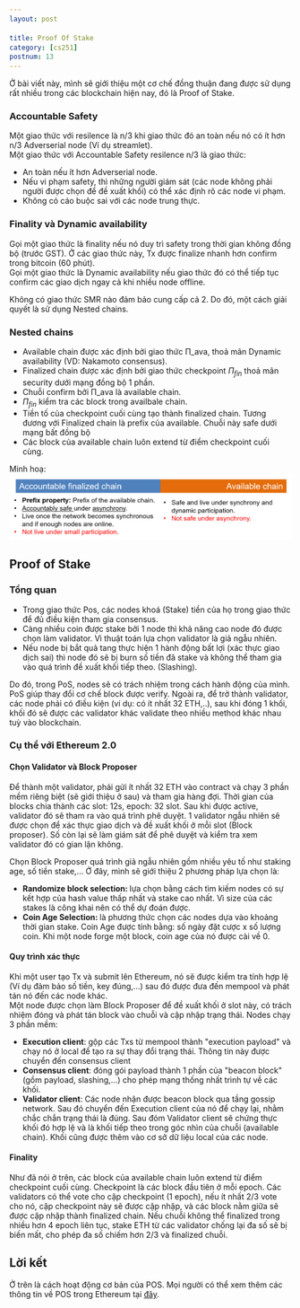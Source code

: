 ```yaml
---
layout: post

title: Proof Of Stake
category: [cs251]
postnum: 13
---
```


Ở bài viết này, mình sẽ giới thiệu một cơ chế đồng thuận đang được sử dụng rất nhiều trong các blockchain hiện nay, đó là Proof of Stake.

### Accountable Safety

Một giao thức với resilence là n/3 khi giao thức đó an toàn nếu nó có ít hơn n/3 Adverserial node (Ví dụ streamlet). <br>
Một giao thức với Accountable Safety resilence n/3 là giao thức:

- An toàn nếu ít hơn Adverserial node.
- Nếu vi phạm safety, thì những người giám sát (các node không phải người được chọn để đề xuất khối) có thể xác định rõ các node vi phạm.
- Không có cáo buộc sai với các node trung thực.

### Finality và Dynamic availability

Gọi một giao thức là finality nếu nó duy trì safety trong thời gian không đồng bộ (trước GST). Ở các giao thức này, Tx được finalize nhanh hơn confirm trong bitcoin (60 phút). <br>
Gọi một giao thức là Dynamic availability nếu giao thức đó có thể tiếp tục confirm các giao dịch ngay cả khi nhiều node offline.

Không có giao thức SMR nào đảm bảo cung cấp cả 2. Do đó, một cách giải quyết là sử dụng Nested chains.

### Nested chains

- Available chain được xác định bởi giao thức Π_ava, thoả mãn Dynamic availability (VD: Nakamoto consensus).
- Finalized chain được xác định bởi giao thức checkpoint $Π_{fin}$ thoả mãn security dưới mạng đồng bộ 1 phần.
- Chuỗi confirm bởi Π_ava là available chain.
- $Π_{fin}$ kiểm tra các block trong availbale chain.
- Tiền tố của checkpoint cuối cùng tạo thành finalized chain. Tương đương với Finalized chain là prefix của available. Chuỗi này safe dưới mạng bất đồng bộ
- Các block của available chain luôn extend từ điểm checkpoint cuối cùng.

Minh hoạ:
<a class="post-image" >
	<img itemprop="image"  src="/public/images/post_img/post13_1.PNG"/>
</a>

## Proof of Stake

### Tổng quan

- Trong giao thức Pos, các nodes khoá (Stake) tiền của họ trong giao thức để đủ điều kiện tham gia consensus.
- Càng nhiều coin được stake bởi 1 node thì khả năng cao node đó được chọn làm validator. Vì thuật toán lựa chọn validator là giả ngẫu nhiên.
- Nếu node bị bắt quả tang thực hiện 1 hành động bất lợi (xác thực giao dịch sai) thì node đó sẽ bị burn số tiền đã stake và không thể tham gia vào quá trình đề xuất khối tiếp theo. (Slashing).

Do đó, trong PoS, nodes sẽ có trách nhiệm trong cách hành động của mình. PoS giúp thay đổi cơ chế block được verify. Ngoài ra, để trở thành validator, các node phải có điều kiện (ví dụ: có ít nhất 32 ETH,..), sau khi đóng 1 khối, khối đó sẽ được các validator khác validate theo nhiều method khác nhau tuỳ vào blockchain.

### Cụ thể với Ethereum 2.0

#### Chọn Validator và Block Proposer

Để thành một validator, phải gửi ít nhất 32 ETH vào contract và chạy 3 phần mềm riêng biệt (sẽ giới thiệu ở sau) và tham gia hàng đợi. Thời gian của blocks chia thành các slot: 12s, epoch: 32 slot. Sau khi được active, validator đó sẽ tham ra vào quá trình phê duyệt. 1 validator ngẫu nhiên sẽ được chọn để xác thực giao dịch và đề xuất khối ở mỗi slot (Block proposer). Số còn lại sẽ làm giám sát để phê duyệt và kiểm tra xem validator đó có gian lận không.

Chọn Block Proposer quá trình giả ngẫu nhiên gồm nhiều yêu tố như staking age, số tiền stake,... Ở đây, mình sẽ giới thiệu 2 phương pháp lựa chọn là:

- <strong> Randomize block selection: </strong> lựa chọn bằng cách tìm kiếm nodes có sự kết hợp của hash value thấp nhất và stake cao nhất. Vì size của các stakes là công khai nên có thể dự đoán được.
- <strong> Coin Age Selection: </strong> là phương thức chọn các nodes dựa vào khoảng thời gian stake. Coin Age được tính bằng: số ngày đặt cược x số lượng coin. Khi một node forge một block, coin age của nó được cài về 0.

#### Quy trình xác thực

Khi một user tạo Tx và submit lên Ethereum, nó sẽ được kiểm tra tính hợp lệ (Ví dụ đảm bảo số tiền, key đúng,...) sau đó được đưa đến mempool và phát tán nó đến các node khác. <br>
Một node được chọn làm Block Proposer để đề xuất khối ở slot này, có trách nhiệm đóng và phát tán block vào chuỗi và cập nhập trạng thái. Nodes chạy 3 phần mềm:

- **Execution client**: gộp các Txs từ mempool thành "execution payload" và chạy nó ở local để tạo ra sự thay đổi trạng thái. Thông tin này được chuyển đến consensus client
- **Consensus client**: đóng gói payload thành 1 phần của "beacon block" (gồm payload, slashing,...) cho phép mạng thống nhất trình tự về các khối.
- **Validator client**: Các node nhận được beacon block qua tầng gossip network. Sau đó chuyển đến Execution client của nó để chạy lại, nhằm chắc chắn trạng thái là đúng. Sau đóm Validator client sẽ chứng thực khối đó hợp lệ và là khối tiếp theo trong góc nhìn của chuỗi (available chain). Khối cũng được thêm vào cơ sở dữ liệu local của các node.

#### Finality

Như đã nói ở trên, các block của available chain luôn extend từ điểm checkpoint cuối cùng. Checkpoint là các block đầu tiên ở mỗi epoch. Các validators có thể vote cho cặp checkpoint (1 epoch), nếu ít nhất 2/3 vote cho nó, cặp checkpoint này sẽ được cập nhập, và các block nằm giữa sẽ được cập nhập thành finalized chain. Nếu chuỗi không thể finalized trong nhiều hơn 4 epoch liên tục, stake ETH từ các validator chống lại đa số sẽ bị biến mất, cho phép đa số chiếm hơn 2/3 và finalized chuỗi.

## Lời kết

Ở trên là cách hoạt động cơ bản của POS. Mọi người có thể xem thêm các thông tin về POS trong Ethereum tại [đây](https://ethereum.org/vi/developers/docs/consensus-mechanisms/pos/).
